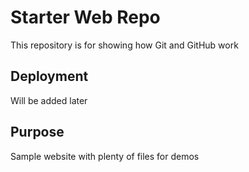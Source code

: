# Starter Web Repo

This repository is for showing how Git and GitHub work

## Deployment

Will be added later

## Purpose

Sample website with plenty of files for demos
